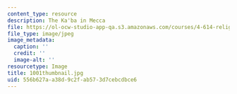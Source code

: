 ```yaml
---
content_type: resource
description: The Ka'ba in Mecca
file: https://ol-ocw-studio-app-qa.s3.amazonaws.com/courses/4-614-religious-architecture-and-islamic-cultures-fall-2002/556b627aa38d9c2fab573d7cebcdbce6_1001thumbnail.jpg
file_type: image/jpeg
image_metadata:
  caption: ''
  credit: ''
  image-alt: ''
resourcetype: Image
title: 1001thumbnail.jpg
uid: 556b627a-a38d-9c2f-ab57-3d7cebcdbce6
---
```

